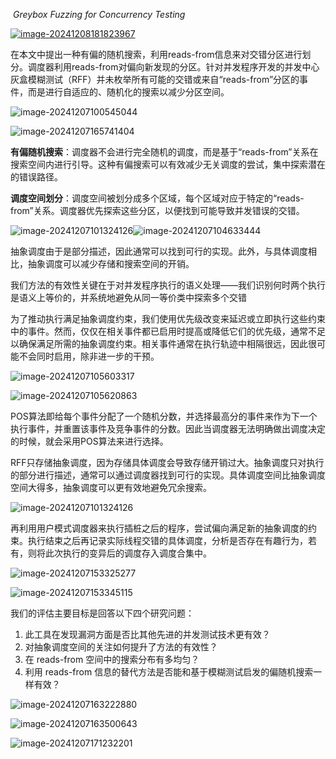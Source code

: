 ​									*Greybox Fuzzing for Concurrency Testing*

[![image-20241208181823967](C:\Users\16695\AppData\Roaming\Typora\typora-user-images\image-20241208181823967.png)](https://github.com/Xidian-ICTT-GZ/Academic_Blog/blob/main/images/2024-12-8/%E4%B9%90%E8%A7%82%E4%B8%8E%E6%82%B2%E8%A7%82%E5%B9%B6%E5%8F%91%E6%B5%8B%E8%AF%95.png)



在本文中提出一种有偏的随机搜索，利用reads-from信息来对交错分区进行划分。调度器利用reads-from对偏向新发现的分区。针对并发程序开发的并发中心灰盒模糊测试（RFF）并未枚举所有可能的交错或来自“reads-from”分区的事件，而是进行自适应的、随机化的搜索以减少分区空间。

![image-20241207100545044](C:\Users\16695\AppData\Roaming\Typora\typora-user-images\image-20241207100545044.png)

![image-20241207165741404](C:\Users\16695\AppData\Roaming\Typora\typora-user-images\image-20241207165741404.png)



**有偏随机搜索**：调度器不会进行完全随机的调度，而是基于“reads-from”关系在搜索空间内进行引导。这种有偏搜索可以有效减少无关调度的尝试，集中探索潜在的错误路径。

**调度空间划分**：调度空间被划分成多个区域，每个区域对应于特定的“reads-from”关系。调度器优先探索这些分区，以便找到可能导致并发错误的交错。

![image-20241207101324126](C:\Users\16695\AppData\Roaming\Typora\typora-user-images\image-20241207101324126.png)![image-20241207104633444](C:\Users\16695\AppData\Roaming\Typora\typora-user-images\image-20241207104633444.png)

抽象调度由于是部分描述，因此通常可以找到可行的实现。此外，与具体调度相比，抽象调度可以减少存储和搜索空间的开销。

我们方法的有效性关键在于对并发程序执行的语义处理——我们识别何时两个执行是语义上等价的，并系统地避免从同一等价类中探索多个交错

为了推动执行满足抽象调度约束，我们使用优先级改变来延迟或立即执行这些约束中的事件。然而，仅仅在相关事件都已启用时提高或降低它们的优先级，通常不足以确保满足所需的抽象调度约束。相关事件通常在执行轨迹中相隔很远，因此很可能不会同时启用，除非进一步的干预。



![image-20241207105603317](C:\Users\16695\AppData\Roaming\Typora\typora-user-images\image-20241207105603317.png)



![image-20241207105620863](C:\Users\16695\AppData\Roaming\Typora\typora-user-images\image-20241207105620863.png)

POS算法即给每个事件分配了一个随机分数，并选择最高分的事件来作为下一个执行事件，并重置该事件及竞争事件的分数。因此当调度器无法明确做出调度决定的时候，就会采用POS算法来进行选择。

RFF只存储抽象调度，因为存储具体调度会导致存储开销过大。抽象调度只对执行的部分进行描述，通常可以通过调度器找到可行的实现。具体调度空间比抽象调度空间大得多，抽象调度可以更有效地避免冗余搜索。

![image-20241207101324126](C:\Users\16695\AppData\Roaming\Typora\typora-user-images\image-20241207101324126.png)

再利用用户模式调度器来执行插桩之后的程序，尝试偏向满足新的抽象调度的约束。执行结束之后再记录实际线程交错的具体调度，分析是否存在有趣行为，若有，则将此次执行的变异后的调度存入调度合集中。

![image-20241207153325277](C:\Users\16695\AppData\Roaming\Typora\typora-user-images\image-20241207153325277.png)

![image-20241207153345115](C:\Users\16695\AppData\Roaming\Typora\typora-user-images\image-20241207153345115.png)

我们的评估主要目标是回答以下四个研究问题：

1. 此工具在发现漏洞方面是否比其他先进的并发测试技术更有效？
2. 对抽象调度空间的关注如何提升了方法的有效性？
3. 在 reads-from 空间中的搜索分布有多均匀？
4. 利用 reads-from 信息的替代方法是否能和基于模糊测试启发的偏随机搜索一样有效？



![image-20241207163222880](C:\Users\16695\AppData\Roaming\Typora\typora-user-images\image-20241207163222880.png)

![image-20241207163500643](C:\Users\16695\AppData\Roaming\Typora\typora-user-images\image-20241207163500643.png)

![image-20241207171232201](C:\Users\16695\AppData\Roaming\Typora\typora-user-images\image-20241207171232201.png)

